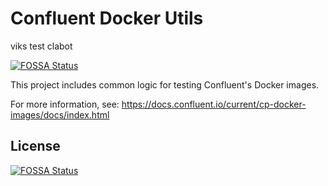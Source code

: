 # Confluent Docker Utils
viks test clabot

[![FOSSA Status](https://app.fossa.com/api/projects/git%2Bgithub.com%2Fconfluentinc%2Fconfluent-docker-utils.svg?type=shield)](https://app.fossa.com/projects/git%2Bgithub.com%2Fconfluentinc%2Fconfluent-docker-utils?ref=badge_shield)


This project includes common logic for testing Confluent's Docker images.

For more information, see: https://docs.confluent.io/current/cp-docker-images/docs/index.html


## License
[![FOSSA Status](https://app.fossa.com/api/projects/git%2Bgithub.com%2Fconfluentinc%2Fconfluent-docker-utils.svg?type=large)](https://app.fossa.com/projects/git%2Bgithub.com%2Fconfluentinc%2Fconfluent-docker-utils?ref=badge_large)
